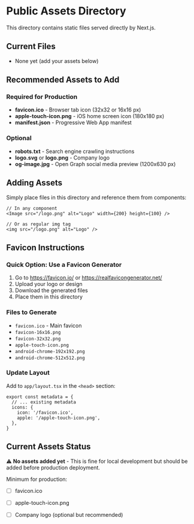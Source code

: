 # Public Assets Directory

This directory contains static files served directly by Next.js.

## Current Files

- None yet (add your assets below)

## Recommended Assets to Add

### Required for Production
- **favicon.ico** - Browser tab icon (32x32 or 16x16 px)
- **apple-touch-icon.png** - iOS home screen icon (180x180 px)
- **manifest.json** - Progressive Web App manifest

### Optional
- **robots.txt** - Search engine crawling instructions
- **logo.svg** or **logo.png** - Company logo
- **og-image.jpg** - Open Graph social media preview (1200x630 px)

## Adding Assets

Simply place files in this directory and reference them from components:

```tsx
// In any component
<Image src="/logo.png" alt="Logo" width={200} height={100} />

// Or as regular img tag
<img src="/logo.png" alt="Logo" />
```

## Favicon Instructions

### Quick Option: Use a Favicon Generator
1. Go to https://favicon.io/ or https://realfavicongenerator.net/
2. Upload your logo or design
3. Download the generated files
4. Place them in this directory

### Files to Generate
- `favicon.ico` - Main favicon
- `favicon-16x16.png`
- `favicon-32x32.png`
- `apple-touch-icon.png`
- `android-chrome-192x192.png`
- `android-chrome-512x512.png`

### Update Layout
Add to `app/layout.tsx` in the `<head>` section:

```tsx
export const metadata = {
  // ... existing metadata
  icons: {
    icon: '/favicon.ico',
    apple: '/apple-touch-icon.png',
  },
}
```

## Current Assets Status

⚠️ **No assets added yet** - This is fine for local development but should be added before production deployment.

Minimum for production:
- [ ] favicon.ico
- [ ] apple-touch-icon.png
- [ ] Company logo (optional but recommended)

